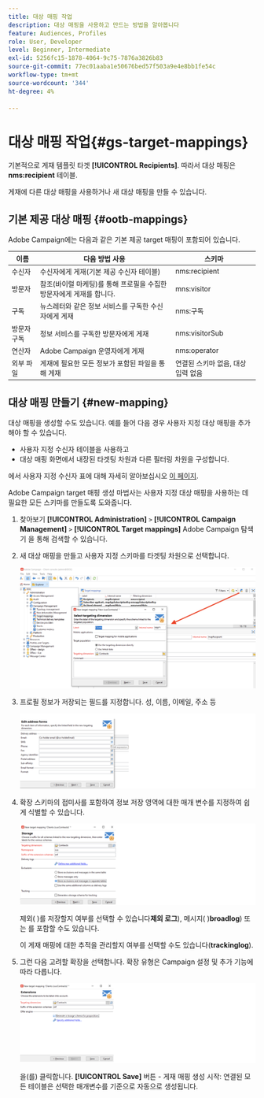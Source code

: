 ```yaml
---
title: 대상 매핑 작업
description: 대상 매핑을 사용하고 만드는 방법을 알아봅니다
feature: Audiences, Profiles
role: User, Developer
level: Beginner, Intermediate
exl-id: 5256fc15-1878-4064-9c75-7876a3826b83
source-git-commit: 77ec01aaba1e50676bed57f503a9e4e8bb1fe54c
workflow-type: tm+mt
source-wordcount: '344'
ht-degree: 4%

---
```


# 대상 매핑 작업{#gs-target-mappings}

기본적으로 게재 템플릿 타겟 **[!UICONTROL Recipients]**. 따라서 대상 매핑은 **nms:recipient** 테이블.

게재에 다른 대상 매핑을 사용하거나 새 대상 매핑을 만들 수 있습니다.

## 기본 제공 대상 매핑 {#ootb-mappings}

Adobe Campaign에는 다음과 같은 기본 제공 target 매핑이 포함되어 있습니다.

| 이름 | 다음 방법 사용 | 스키마 |
|---|---|---|
| 수신자 | 수신자에게 게재(기본 제공 수신자 테이블) | nms:recipient |
| 방문자 | 참조(바이럴 마케팅)를 통해 프로필을 수집한 방문자에게 게재를 합니다. | mns:visitor |
| 구독 | 뉴스레터와 같은 정보 서비스를 구독한 수신자에게 게재 | nms:구독 |
| 방문자 구독 | 정보 서비스를 구독한 방문자에게 게재 | nms:visitorSub |
| 연산자 | Adobe Campaign 운영자에게 게재 | nms:operator |
| 외부 파일 | 게재에 필요한 모든 정보가 포함된 파일을 통해 게재 | 연결된 스키마 없음, 대상 입력 없음 |

## 대상 매핑 만들기 {#new-mapping}

대상 매핑을 생성할 수도 있습니다. 예를 들어 다음 경우 사용자 지정 대상 매핑을 추가해야 할 수 있습니다.

* 사용자 지정 수신자 테이블을 사용하고
* 대상 매핑 화면에서 내장된 타겟팅 차원과 다른 필터링 차원을 구성합니다.

에서 사용자 지정 수신자 표에 대해 자세히 알아보십시오 [이 페이지](../dev/custom-recipient.md).

Adobe Campaign target 매핑 생성 마법사는 사용자 지정 대상 매핑을 사용하는 데 필요한 모든 스키마를 만들도록 도와줍니다.

1. 찾아보기 **[!UICONTROL Administration]** `>` **[!UICONTROL Campaign Management]** `>` **[!UICONTROL Target mappings]** Adobe Campaign 탐색기 을 통해 검색할 수 있습니다.

1. 새 대상 매핑을 만들고 사용자 지정 스키마를 타겟팅 차원으로 선택합니다.

   ![](assets/new-target-mapping.png)


1. 프로필 정보가 저장되는 필드를 지정합니다. 성, 이름, 이메일, 주소 등

   ![](assets/wf_new_mapping_define_join.png)

1. 확장 스키마의 접미사를 포함하여 정보 저장 영역에 대한 매개 변수를 지정하여 쉽게 식별할 수 있습니다.

   ![](assets/wf_new_mapping_define_names.png)

   제외( )를 저장할지 여부를 선택할 수 있습니다&#x200B;**제외 로그**), 메시지( )**broadlog**) 또는 를 포함할 수도 있습니다.

   이 게재 매핑에 대한 추적을 관리할지 여부를 선택할 수도 있습니다(**trackinglog**).

1. 그런 다음 고려할 확장을 선택합니다. 확장 유형은 Campaign 설정 및 추가 기능에 따라 다릅니다.

   ![](assets/wf_new_mapping_define_extensions.png)

   을(를) 클릭합니다. **[!UICONTROL Save]** 버튼 - 게재 매핑 생성 시작: 연결된 모든 테이블은 선택한 매개변수를 기준으로 자동으로 생성됩니다.
